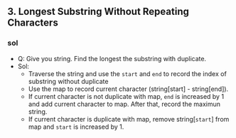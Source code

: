 ## 3. Longest Substring Without Repeating Characters
### sol
- Q: Give you string. Find the longest the substring with duplicate.
- Sol:
    - Traverse the string and use the `start` and `end` to record the index of substring without duplicate
    - Use the map to record current character (string\[start\] - string\[end\]).
    - If current character is not duplicate with map, `end` is increased by 1 and add current character to map. After that, record the maximun string.
    - If current character is duplicate with map, remove string\[`start`\] from map and `start` is increased by 1.
